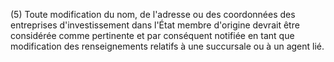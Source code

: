 (5) Toute modification du nom, de l'adresse ou des coordonnées des entreprises d'investissement dans l'État membre d'origine devrait être considérée comme pertinente et par conséquent notifiée en tant que modification des renseignements relatifs à une succursale ou à un agent lié.